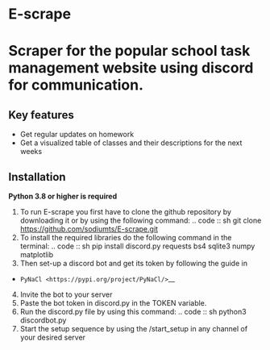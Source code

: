 # E-scrape
Scraper for the popular school task management website using discord for communication.
==========

Key features
-------------

- Get regular updates on homework
- Get a visualized table of classes and their descriptions for the next weeks

Installation
-------------

**Python 3.8 or higher is required**

1. To run E-scrape you first have to clone the github repository by downloading it or by using the following command:
.. code :: sh
    git clone https://github.com/sodiumts/E-scrape.git
2. To install the required libraries do the following command in the terminal:
.. code :: sh
    pip install discord.py requests bs4 sqlite3 numpy matplotlib
3. Then set-up a discord bot and get its token by following the guide in 
* `PyNaCl <https://pypi.org/project/PyNaCl/>`__
4. Invite the bot to your server
5. Paste the bot token in discord.py in the TOKEN variable.
6. Run the discord.py file by using this command:
.. code :: sh
    python3 discordbot.py
7. Start the setup sequence by using the /start_setup in any channel of your desired server



